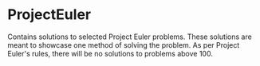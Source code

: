 # ProjectEuler
Contains solutions to selected Project Euler problems. These solutions are meant to showcase one method of solving the problem. As per Project Euler's rules, there will be no solutions to problems above 100.

